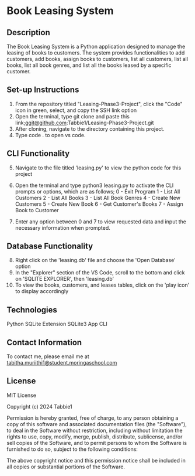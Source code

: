 # Book Leasing System

## Description
The Book Leasing System is a Python application designed to manage the leasing of books to customers. 
The system provides functionalities to add customers, add books, assign books to customers, list all customers, list all books, list all book genres, and list all the books leased by a specific customer.

## Set-up Instructions
1. From the repository titled "Leasing-Phase3-Project", click the "Code" icon in green, select, and copy the SSH link option
2. Open the terminal, type git clone and paste this link;ggit@github.com:Tabbie1/Leasing-Phase3-Project.git
3. After cloning, navigate to the directory containing this project. 
4. Type code . to open vs code. 

## CLI Functionality
5. Navigate to the file titled 'leasing.py' to view the python code for this project
6. Open the terminal and type python3 leasing.py to activate the CLI prompts or options, which are as follows; 
0 - Exit Program
1 - List All Customers
2 - List All Books
3 - List All Book Genres
4 - Create New Customers
5 - Create New Book
6 - Get Customer's Books 
7 - Assign Book to Customer

7. Enter any option between 0 and 7 to view requested data and input the necessary information when prompted. 

## Database Functionality

8. Right click on the 'leasing.db' file and choose the 'Open Database' option
9. In the "Explorer" section of the VS Code, scroll to the bottom and click on 'SQLITE EXPLORER', then 'leasing.db'
10. To view the books, customers, and leases tables, click on the 'play icon' to display accordingly


## Technologies
Python
SQLite Extension
SQLite3 App
CLI


## Contact Information

To contact me, please email me at tabitha.muriithi1@student.moringaschool.com 

## License
MIT License

Copyright (c) 2024 Tabbie1

Permission is hereby granted, free of charge, to any person obtaining a copy
of this software and associated documentation files (the "Software"), to deal
in the Software without restriction, including without limitation the rights
to use, copy, modify, merge, publish, distribute, sublicense, and/or sell
copies of the Software, and to permit persons to whom the Software is
furnished to do so, subject to the following conditions:

The above copyright notice and this permission notice shall be included in all
copies or substantial portions of the Software.